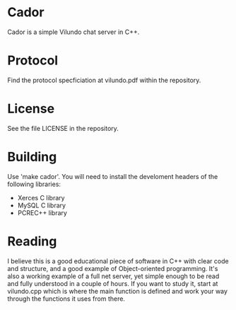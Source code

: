 # Cador
Cador is a simple Vilundo chat server in C++.

# Protocol
Find the protocol specficiation at vilundo.pdf within the repository.

# License
See the file LICENSE in the repository.

# Building
Use 'make cador'. You will need to install the develoment headers of the following libraries:

 *    Xerces C library
 *    MySQL C library
 *    PCREC++ library

# Reading
I believe this is a good educational piece of software in C++ with clear code and structure, and a good example of Object-oriented programming. It's also a working example of a full net server, yet simple enough to be read and fully understood in a couple of hours. If you want to study it, start at vilundo.cpp which is where the main function is defined and work your way through the functions it uses from there.
